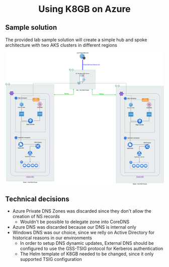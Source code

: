 <h1 align="center" style="margin-top: 0;">Using K8GB on Azure</h1>

## Sample solution

The provided lab sample solution will create a simple hub and spoke architecture with two AKS clusters in different regions

![GLSB with K8gb on Azure](/docs/examples/azure/images/k8gb_solution.png?raw=true "GLSB with K8gb on Azure")

## Technical decisions

* Azure Private DNS Zones was discarded since they don't allow the creation of NS records
    * Wouldn't be possible to delegate zone into CoreDNS
* Azure DNS was discarded because our DNS is internal only
* Windows DNS was our choice, since we relly on Active Directory for historical reasons in our environments
    * In order to setup DNS dynamic updates, External DNS should be configured to use the GSS-TSIG protocol for Kerberos authentication
    * The Helm template of K8GB needed to be changed, since it only supported TSIG configuration


 